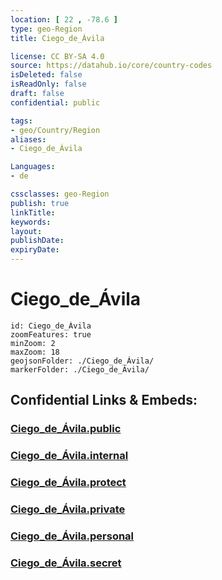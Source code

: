 ```yaml
---
location: [ 22 , -78.6 ] 
type: geo-Region
title: Ciego_de_Ávila

license: CC BY-SA 4.0
source: https://datahub.io/core/country-codes
isDeleted: false
isReadOnly: false
draft: false
confidential: public

tags:
- geo/Country/Region
aliases:
- Ciego_de_Ávila

Languages:
- de

cssclasses: geo-Region
publish: true
linkTitle: 
keywords: 
layout: 
publishDate: 
expiryDate: 
---
```


# Ciego_de_Ávila

```leaflet
id: Ciego_de_Ávila
zoomFeatures: true 
minZoom: 2 
maxZoom: 18
geojsonFolder: ./Ciego_de_Ávila/
markerFolder: ./Ciego_de_Ávila/
```


## Confidential Links & Embeds: 

### [Ciego_de_Ávila.public](/_public/\Earth\Continent\America~Caribbean\Cuba\provinces~CubaCiego_de_Ávila.public.md) 

### [Ciego_de_Ávila.internal](/_internal/\Earth\Continent\America~Caribbean\Cuba\provinces~CubaCiego_de_Ávila.internal.md) 

### [Ciego_de_Ávila.protect](/_protect/\Earth\Continent\America~Caribbean\Cuba\provinces~CubaCiego_de_Ávila.protect.md) 

### [Ciego_de_Ávila.private](/_private/\Earth\Continent\America~Caribbean\Cuba\provinces~CubaCiego_de_Ávila.private.md) 

### [Ciego_de_Ávila.personal](/_personal/\Earth\Continent\America~Caribbean\Cuba\provinces~CubaCiego_de_Ávila.personal.md) 

### [Ciego_de_Ávila.secret](/_secret/\Earth\Continent\America~Caribbean\Cuba\provinces~CubaCiego_de_Ávila.secret.md)

